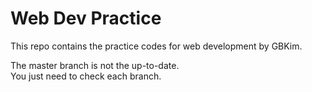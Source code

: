 # Web Dev Practice
This repo contains the practice codes for web development by GBKim.

The master branch is not the up-to-date. \
You just need to check each branch.
